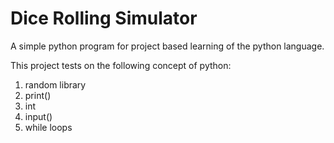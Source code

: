 # Dice Rolling Simulator
A simple python program for project based learning of the python language.

This project tests on the following concept of python:
1. random library
2. print()
3. int
4. input()
5. while loops